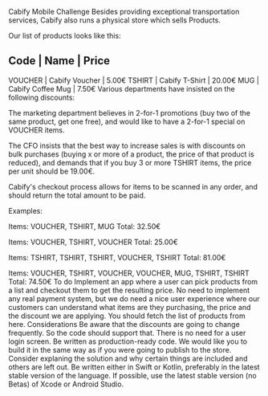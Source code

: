 Cabify Mobile Challenge
Besides providing exceptional transportation services, Cabify also runs a physical store which sells Products.

Our list of products looks like this:

Code         | Name                |  Price
-------------------------------------------------
VOUCHER      | Cabify Voucher      |   5.00€
TSHIRT       | Cabify T-Shirt      |  20.00€
MUG          | Cabify Coffee Mug   |   7.50€
Various departments have insisted on the following discounts:

The marketing department believes in 2-for-1 promotions (buy two of the same product, get one free), and would like to have a 2-for-1 special on VOUCHER items.

The CFO insists that the best way to increase sales is with discounts on bulk purchases (buying x or more of a product, the price of that product is reduced), and demands that if you buy 3 or more TSHIRT items, the price per unit should be 19.00€.

Cabify's checkout process allows for items to be scanned in any order, and should return the total amount to be paid.

Examples:

Items: VOUCHER, TSHIRT, MUG
Total: 32.50€

Items: VOUCHER, TSHIRT, VOUCHER
Total: 25.00€

Items: TSHIRT, TSHIRT, TSHIRT, VOUCHER, TSHIRT
Total: 81.00€

Items: VOUCHER, TSHIRT, VOUCHER, VOUCHER, MUG, TSHIRT, TSHIRT
Total: 74.50€
To do
Implement an app where a user can pick products from a list and checkout them to get the resulting price. No need to implement any real payment system, but we do need a nice user experience where our customers can understand what items are they purchasing, the price and the discount we are applying.
You should fetch the list of products from here.
Considerations
Be aware that the discounts are going to change frequently. So the code should support that.
There is no need for a user login screen.
Be written as production-ready code. We would like you to build it in the same way as if you were going to publish to the store.
Consider explaning the solution and why certain things are included and others are left out.
Be written either in Swift or Kotlin, preferably in the latest stable version of the language.
If possible, use the latest stable version (no Betas) of Xcode or Android Studio.
